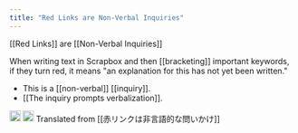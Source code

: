 ```yaml
---
title: "Red Links are Non-Verbal Inquiries"
---
```


[[Red Links]] are [[Non-Verbal Inquiries]]

When writing text in Scrapbox and then [[bracketing]] important keywords, if they turn red, it means "an explanation for this has not yet been written."
- This is a [[non-verbal]] [[inquiry]].
- [[The inquiry prompts verbalization]].

<img src='https://scrapbox.io/api/pages/nishio-en/en/icon' alt='en.icon' height="19.5"/>
<img src='https://scrapbox.io/api/pages/nishio-en/Bashi/icon' alt='Bashi.icon' height="19.5"/> Translated from [[赤リンクは非言語的な問いかけ]]
